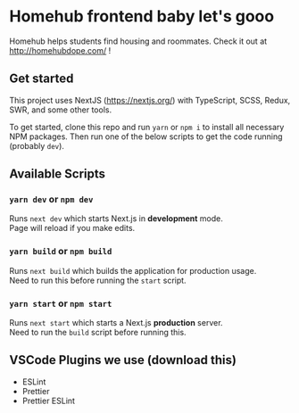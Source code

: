 # Homehub frontend baby let's gooo

Homehub helps students find housing and roommates. Check it out at http://homehubdope.com/ !

## Get started

This project uses NextJS (https://nextjs.org/) with TypeScript, SCSS, Redux, SWR, and some other tools.

To get started, clone this repo and run `yarn` or `npm i` to install all necessary NPM packages. Then run
one of the below scripts to get the code running (probably `dev`).

## Available Scripts

### `yarn dev` or `npm dev`

Runs `next dev` which starts Next.js in **development** mode. <br />
Page will reload if you make edits.

### `yarn build` or `npm build`

Runs `next build` which builds the application for production usage. <br />
Need to run this before running the `start` script.

### `yarn start` or `npm start`

Runs `next start` which starts a Next.js **production** server. <br />
Need to run the `build` script before running this.


## VSCode Plugins we use (download this)
- ESLint
- Prettier
- Prettier ESLint
